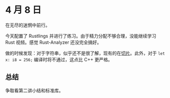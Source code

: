 # 4 月 8 日

在无尽的迷惘中前行。

今天配置了 Rustlings 并进行了练习。由于精力分配不够合理，没能继续学习 Rust 视频。感觉 Rust-Analyzer 还没完全搞好。

做的时候发现：对于字符串，似乎还不是很了解，现有的在[切片](0402.md#切片)。此外，对于 ```let x: i8 = 256;``` 编译时将不通过，这点比 C++ 更严格。

## 总结

争取看第二讲小结和标准库。